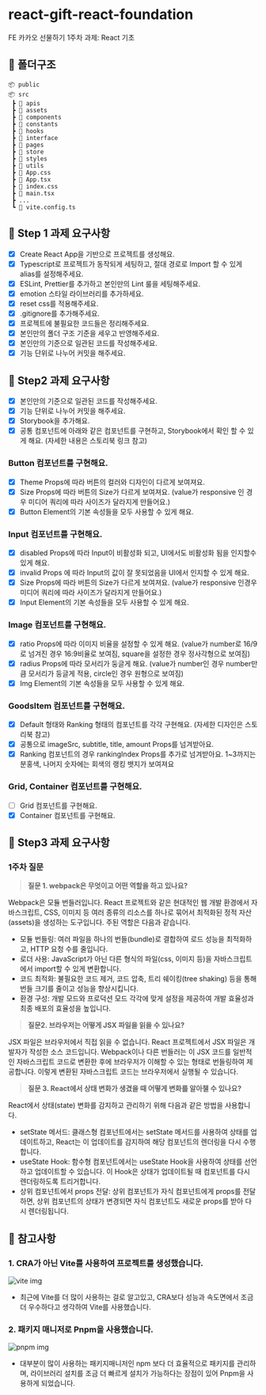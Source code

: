 # react-gift-react-foundation

FE 카카오 선물하기 1주차 과제: React 기초

## 📂 폴더구조

```
📦 public
📦 src
 ┣ 📂 apis
 ┣ 📂 assets
 ┣ 📂 components
 ┣ 📂 constants
 ┣ 📂 hooks
 ┣ 📂 interface
 ┣ 📂 pages
 ┣ 📂 store
 ┣ 📂 styles
 ┣ 📂 utils
 ┣ 📜 App.css
 ┣ 📜 App.tsx
 ┣ 📜 index.css
 ┣ 📜 main.tsx
 ┣ ...
 ┗ 📜 vite.config.ts
```

## 📝 Step 1 과제 요구사항

- [x] Create React App을 기반으로 프로젝트를 생성해요.
- [x] Typescript로 프로젝트가 동작되게 세팅하고, 절대 경로로 Import 할 수 있게
      alias를 설정해주세요.
- [x] ESLint, Prettier를 추가하고 본인만의 Lint 룰을 세팅해주세요.
- [x] emotion 스타일 라이브러리를 추가하세요.
- [x] reset css를 적용해주세요.
- [x] .gitignore를 추가해주세요.
- [x] 프로젝트에 불필요한 코드들은 정리해주세요.
- [x] 본인만의 폴더 구조 기준을 세우고 반영해주세요.
- [x] 본인만의 기준으로 일관된 코드를 작성해주세요.
- [x] 기능 단위로 나누어 커밋을 해주세요.

## 📝 Step2 과제 요구사항

- [x] 본인만의 기준으로 일관된 코드를 작성해주세요.
- [x] 기능 단위로 나누어 커밋을 해주세요.
- [x] Storybook을 추가해요.
- [x] 공통 컴포넌트에 아래와 같은 컴포넌트를 구현하고, Storybook에서 확인 할 수
      있게 해요. (자세한 내용은 스토리북 링크 참고)

### Button 컴포넌트를 구현해요.

- [x] Theme Props에 따라 버튼의 컬러와 디자인이 다르게 보여져요.
- [x] Size Props에 따라 버튼의 Size가 다르게 보여져요. (value가 responsive 인
      경우 미디어 쿼리에 따라 사이즈가 달라지게 만들어요.)
- [x] Button Element의 기본 속성들을 모두 사용할 수 있게 해요.

### Input 컴포넌트를 구현해요.

- [x] disabled Props에 따라 Input이 비활성화 되고, UI에서도 비활성화 됨을
      인지할수 있게 해요.
- [x] invalid Props 에 따라 Input의 값이 잘 못되었음을 UI에서 인지할 수 있게
      해요.
- [x] Size Props에 따라 버튼의 Size가 다르게 보여져요. (value가 responsive
      인경우 미디어 쿼리에 따라 사이즈가 달라지게 만들어요.)
- [x] Input Element의 기본 속성들을 모두 사용할 수 있게 해요.

### Image 컴포넌트를 구현해요.

- [x] ratio Props에 따라 이미지 비율을 설정할 수 있게 해요. (value가 number로
      16/9로 넘겨진 경우 16:9비율로 보여짐, square을 설정한 경우 정사각형으로
      보여짐)
- [x] radius Props에 따라 모서리가 둥글게 해요. (value가 number인 경우
      number만큼 모서리가 둥글게 적용, circle인 경우 원형으로 보여짐)
- [x] Img Element의 기본 속성들을 모두 사용할 수 있게 해요.

### GoodsItem 컴포넌트를 구현해요.

- [x] Default 형태와 Ranking 형태의 컴포넌트를 각각 구현해요. (자세한 디자인은
      스토리북 참고)
- [x] 공통으로 imageSrc, subtitle, title, amount Props를 넘겨받아요.
- [x] Ranking 컴포넌트의 경우 rankingIndex Props를 추가로 넘겨받아요. 1~3까지는
      분홍색, 나머지 숫자에는 회색의 랭킹 뱃지가 보여져요

### Grid, Container 컴포넌트를 구현해요.

- [ ] Grid 컴포넌트를 구현해요.
- [x] Container 컴포넌트를 구현해요.

## 📝 Step3 과제 요구사항

### 1주차 질문

> **질문 1. webpack은 무엇이고 어떤 역할을 하고 있나요?**

Webpack은 모듈 번들러입니다. React 프로젝트와 같은 현대적인 웹 개발 환경에서
자바스크립트, CSS, 이미지 등 여러 종류의 리소스를 하나로 묶어서 최적화된 정적
자산(assets)을 생성하는 도구입니다. 주된 역할은 다음과 같습니다.

- 모듈 번들링: 여러 파일을 하나의 번들(bundle)로 결합하여 로드 성능을
  최적화하고, HTTP 요청 수를 줄입니다.
- 로더 사용: JavaScript가 아닌 다른 형식의 파일(css, 이미지 등)을
  자바스크립트에서 import할 수 있게 변환합니다.
- 코드 최적화: 불필요한 코드 제거, 코드 압축, 트리 쉐이킹(tree shaking) 등을
  통해 번들 크기를 줄이고 성능을 향상시킵니다.
- 환경 구성: 개발 모드와 프로덕션 모드 각각에 맞게 설정을 제공하여 개발 효율성과
  최종 배포의 효율성을 높입니다.

> **질문2. 브라우저는 어떻게 JSX 파일을 읽을 수 있나요?**

JSX 파일은 브라우저에서 직접 읽을 수 없습니다. React 프로젝트에서 JSX 파일은
개발자가 작성한 소스 코드입니다. Webpack이나 다른 번들러는 이 JSX 코드를
일반적인 자바스크립트 코드로 변환한 후에 브라우저가 이해할 수 있는 형태로
번들링하여 제공합니다. 이렇게 변환된 자바스크립트 코드는 브라우저에서 실행될 수
있습니다.

> **질문 3. React에서 상태 변화가 생겼을 때 어떻게 변화를 알아챌 수 있나요?**

React에서 상태(state) 변화를 감지하고 관리하기 위해 다음과 같은 방법을
사용합니다.

- setState 메서드: 클래스형 컴포넌트에서는 setState 메서드를 사용하여 상태를
  업데이트하고, React는 이 업데이트를 감지하여 해당 컴포넌트의 렌더링을 다시
  수행합니다.
- useState Hook: 함수형 컴포넌트에서는 useState Hook을 사용하여 상태를 선언하고
  업데이트할 수 있습니다. 이 Hook은 상태가 업데이트될 때 컴포넌트를 다시
  렌더링하도록 트리거합니다.
- 상위 컴포넌트에서 props 전달: 상위 컴포넌트가 자식 컴포넌트에게 props를
  전달하면, 상위 컴포넌트의 상태가 변경되면 자식 컴포넌트도 새로운 props를 받아
  다시 렌더링됩니다.

## 📌 참고사항

### 1. CRA가 아닌 Vite를 사용하여 프로젝트를 생성했습니다.

![vite img](https://img1.daumcdn.net/thumb/R1280x0/?scode=mtistory2&fname=https%3A%2F%2Fblog.kakaocdn.net%2Fdn%2FcePnwk%2FbtsivScj9G2%2FBHZCXU4epnHKfBR6oyVdF1%2Fimg.png)

- 최근에 Vite를 더 많이 사용하는 걸로 알고있고, CRA보다 성능과 속도면에서 조금
  더 우수하다고 생각하여 Vite를 사용했습니다.

### 2. 패키지 매니저로 Pnpm을 사용했습니다.

![pnpm img](https://res.cloudinary.com/practicaldev/image/fetch/s--yPFpEvxt--/c_limit%2Cf_auto%2Cfl_progressive%2Cq_auto%2Cw_800/https://res.cloudinary.com/practicaldev/image/fetch/s--5LB7xZGh--/c_imagga_scale%2Cf_auto%2Cfl_progressive%2Ch_420%2Cq_auto%2Cw_1000/https://dev-to-uploads.s3.amazonaws.com/uploads/articles/o8e2at4huuuv08y24jvg.png)

- 대부분이 많이 사용하는 패키지매니저인 npm 보다 더 효율적으로 패키지를
  관리하며, 라이브러리 설치를 조금 더 빠르게 설치가 가능하다는 장점이 있어
  Pnpm을 사용하게 되었습니다.
